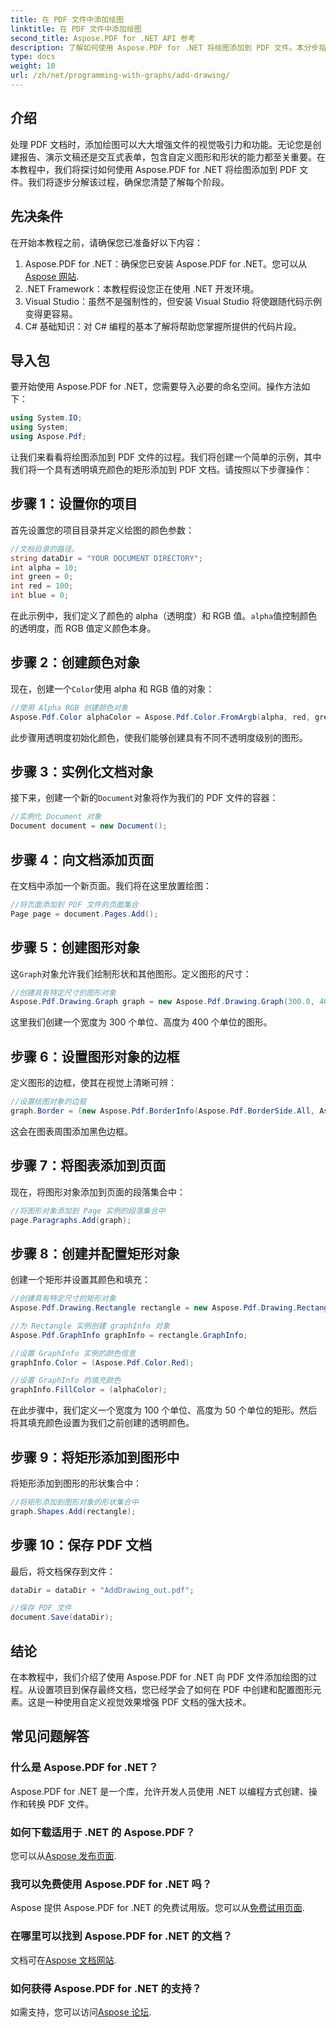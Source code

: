 ```yaml
---
title: 在 PDF 文件中添加绘图
linktitle: 在 PDF 文件中添加绘图
second_title: Aspose.PDF for .NET API 参考
description: 了解如何使用 Aspose.PDF for .NET 将绘图添加到 PDF 文件。本分步指南涵盖颜色设置、添加形状和保存 PDF。
type: docs
weight: 10
url: /zh/net/programming-with-graphs/add-drawing/
---
```

## 介绍

处理 PDF 文档时，添加绘图可以大大增强文件的视觉吸引力和功能。无论您是创建报告、演示文稿还是交互式表单，包含自定义图形和形状的能力都至关重要。在本教程中，我们将探讨如何使用 Aspose.PDF for .NET 将绘图添加到 PDF 文件。我们将逐步分解该过程，确保您清楚了解每个阶段。

## 先决条件

在开始本教程之前，请确保您已准备好以下内容：

1.  Aspose.PDF for .NET：确保您已安装 Aspose.PDF for .NET。您可以从[Aspose 网站](https://releases.aspose.com/pdf/net/).
2. .NET Framework：本教程假设您正在使用 .NET 开发环境。
3. Visual Studio：虽然不是强制性的，但安装 Visual Studio 将使跟随代码示例变得更容易。
4. C# 基础知识：对 C# 编程的基本了解将帮助您掌握所提供的代码片段。

## 导入包

要开始使用 Aspose.PDF for .NET，您需要导入必要的命名空间。操作方法如下：

```csharp
using System.IO;
using System;
using Aspose.Pdf;
```

让我们来看看将绘图添加到 PDF 文件的过程。我们将创建一个简单的示例，其中我们将一个具有透明填充颜色的矩形添加到 PDF 文档。请按照以下步骤操作：

## 步骤 1：设置你的项目

首先设置您的项目目录并定义绘图的颜色参数：

```csharp
//文档目录的路径。
string dataDir = "YOUR DOCUMENT DIRECTORY";
int alpha = 10;
int green = 0;
int red = 100;
int blue = 0;
```

在此示例中，我们定义了颜色的 alpha（透明度）和 RGB 值。`alpha`值控制颜色的透明度，而 RGB 值定义颜色本身。

## 步骤 2：创建颜色对象

现在，创建一个`Color`使用 alpha 和 RGB 值的对象：

```csharp
//使用 Alpha RGB 创建颜色对象
Aspose.Pdf.Color alphaColor = Aspose.Pdf.Color.FromArgb(alpha, red, green, blue); //提供 alpha 通道
```

此步骤用透明度初始化颜色，使我们能够创建具有不同不透明度级别的图形。

## 步骤 3：实例化文档对象

接下来，创建一个新的`Document`对象将作为我们的 PDF 文件的容器：

```csharp
//实例化 Document 对象
Document document = new Document();
```

## 步骤 4：向文档添加页面

在文档中添加一个新页面。我们将在这里放置绘图：

```csharp
//将页面添加到 PDF 文件的页面集合
Page page = document.Pages.Add();
```

## 步骤 5：创建图形对象

这`Graph`对象允许我们绘制形状和其他图形。定义图形的尺寸：

```csharp
//创建具有特定尺寸的图形对象
Aspose.Pdf.Drawing.Graph graph = new Aspose.Pdf.Drawing.Graph(300.0, 400.0);
```

这里我们创建一个宽度为 300 个单位、高度为 400 个单位的图形。

## 步骤 6：设置图形对象的边框

定义图形的边框，使其在视觉上清晰可辨：

```csharp
//设置绘图对象的边框
graph.Border = (new Aspose.Pdf.BorderInfo(Aspose.Pdf.BorderSide.All, Aspose.Pdf.Color.Black));
```

这会在图表周围添加黑色边框。

## 步骤 7：将图表添加到页面

现在，将图形对象添加到页面的段落集合中：

```csharp
//将图形对象添加到 Page 实例的段落集合中
page.Paragraphs.Add(graph);
```

## 步骤 8：创建并配置矩形对象

创建一个矩形并设置其颜色和填充：

```csharp
//创建具有特定尺寸的矩形对象
Aspose.Pdf.Drawing.Rectangle rectangle = new Aspose.Pdf.Drawing.Rectangle(0, 0, 100, 50);

//为 Rectangle 实例创建 graphInfo 对象
Aspose.Pdf.GraphInfo graphInfo = rectangle.GraphInfo;

//设置 GraphInfo 实例的颜色信息
graphInfo.Color = (Aspose.Pdf.Color.Red);

//设置 GraphInfo 的填充颜色
graphInfo.FillColor = (alphaColor);
```

在此步骤中，我们定义一个宽度为 100 个单位、高度为 50 个单位的矩形。然后将其填充颜色设置为我们之前创建的透明颜色。

## 步骤 9：将矩形添加到图形中

将矩形添加到图形的形状集合中：

```csharp
//将矩形添加到图形对象的形状集合中
graph.Shapes.Add(rectangle);
```

## 步骤 10：保存 PDF 文档

最后，将文档保存到文件：

```csharp
dataDir = dataDir + "AddDrawing_out.pdf";

//保存 PDF 文件
document.Save(dataDir);
```

## 结论

在本教程中，我们介绍了使用 Aspose.PDF for .NET 向 PDF 文件添加绘图的过程。从设置项目到保存最终文档，您已经学会了如何在 PDF 中创建和配置图形元素。这是一种使用自定义视觉效果增强 PDF 文档的强大技术。

## 常见问题解答

### 什么是 Aspose.PDF for .NET？

Aspose.PDF for .NET 是一个库，允许开发人员使用 .NET 以编程方式创建、操作和转换 PDF 文件。

### 如何下载适用于 .NET 的 Aspose.PDF？

您可以从[Aspose 发布页面](https://releases.aspose.com/pdf/net/).

### 我可以免费使用 Aspose.PDF for .NET 吗？

 Aspose 提供 Aspose.PDF for .NET 的免费试用版。您可以从[免费试用页面](https://releases.aspose.com/).

### 在哪里可以找到 Aspose.PDF for .NET 的文档？

文档可在[Aspose 文档网站](https://reference.aspose.com/pdf/net/).

### 如何获得 Aspose.PDF for .NET 的支持？

如需支持，您可以访问[Aspose 论坛](https://forum.aspose.com/c/pdf/10).